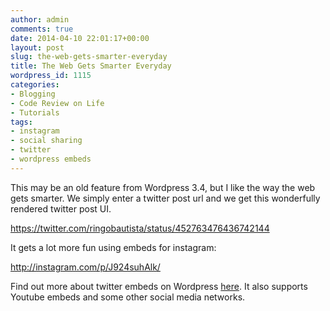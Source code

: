 ```yaml
---
author: admin
comments: true
date: 2014-04-10 22:01:17+00:00
layout: post
slug: the-web-gets-smarter-everyday
title: The Web Gets Smarter Everyday
wordpress_id: 1115
categories:
- Blogging
- Code Review on Life
- Tutorials
tags:
- instagram
- social sharing
- twitter
- wordpress embeds
---
```


This may be an old feature from Wordpress 3.4, but I like the way the web gets smarter. We simply enter a twitter post url and we get this wonderfully rendered twitter post UI.

https://twitter.com/ringobautista/status/452763476436742144

It gets a lot more fun using embeds for instagram:

http://instagram.com/p/J924suhAlk/

Find out more about twitter embeds on Wordpress [here](https://codex.wordpress.org/Embeds). It also supports Youtube embeds and some other social media networks.
